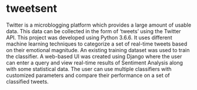 # tweetsent

Twitter is a microblogging platform which provides a large amount of usable data. This data can be collected in the form of ‘tweets’ using the Twitter API. This project was developed using Python 3.6.6. It uses different machine learning techniques to categorize a set of real-time tweets based on their emotional magnitude. An existing training dataset was used to train the classifier. A web-based UI was created using Django where the user can enter a query and view real-time results of Sentiment Analysis along with some statistical data. The user can use multiple classifiers with customized parameters and compare their performance on a set of classified tweets.


